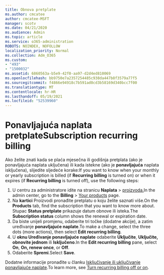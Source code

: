 ```yaml
---
title: Obnova pretplate
ms.author: cmcatee
author: cmcatee-MSFT
manager: scotv
ms.date: 04/21/2020
ms.audience: Admin
ms.topic: article
ms.service: o365-administration
ROBOTS: NOINDEX, NOFOLLOW
localization_priority: Normal
ms.collection: Adm_O365
ms.custom:
- "493"
- "1500032"
ms.assetid: 6860563a-b5e9-42f0-aa97-d2d4ed810069
ms.openlocfilehash: bb9750e7a2357254485c938da447b8f3579a77f5
ms.sourcegitcommit: f4866e94918c7b591ad0cd3b58169d340bcc7f00
ms.translationtype: MT
ms.contentlocale: hr-HR
ms.lasthandoff: 05/19/2021
ms.locfileid: "52539960"
---
```

# <a name="subscription-recurring-billing"></a><span data-ttu-id="77986-102">Ponavljajuća naplata pretplate</span><span class="sxs-lookup"><span data-stu-id="77986-102">Subscription recurring billing</span></span>

<span data-ttu-id="77986-103">Ako želite znati kada se plaća mjesečna ili  godišnja pretplata (ako je ponavljajuća naplata uključena) ili kada istekne (ako je **ponavljajuća** naplata isključena), slijedite sljedeće korake:</span><span class="sxs-lookup"><span data-stu-id="77986-103">If you want to know when your monthly or yearly subscription is billed (if **Recurring billing** is turned on) or when it expires (if **Recurring billing** is turned off), use the following steps:</span></span>
  
1. <span data-ttu-id="77986-104">U centru za administratore idite na stranicu **Naplata** \> [proizvoda.](https://go.microsoft.com/fwlink/p/?linkid=842054)</span><span class="sxs-lookup"><span data-stu-id="77986-104">In the admin center, go to the **Billing** \> [Your products](https://go.microsoft.com/fwlink/p/?linkid=842054) page.</span></span>
2. <span data-ttu-id="77986-105">Na **kartici** Proizvodi pronađite pretplatu o koju želite saznati više.</span><span class="sxs-lookup"><span data-stu-id="77986-105">On the **Products** tab, find the subscription that you want to know more about.</span></span> <span data-ttu-id="77986-106">Stupac **Status pretplate** prikazuje datum obnove ili isteka.</span><span class="sxs-lookup"><span data-stu-id="77986-106">The **Subscription status** column shows the renewal or expiration date.</span></span>
3. <span data-ttu-id="77986-107">Da biste unijeli promjenu, odaberite tri točke (dodatne akcije), a zatim uređivanje **ponavljajuće naplate**.</span><span class="sxs-lookup"><span data-stu-id="77986-107">To make a change, select the three dots (more actions), then select **Edit recurring billing**.</span></span>
4. <span data-ttu-id="77986-108">U **oknu Uređivanje ponavljajuće naplate** odaberite **Uključite**, **Uključite, obnovite jednom** ili **Isključeno**.</span><span class="sxs-lookup"><span data-stu-id="77986-108">In the **Edit recurring billing** pane, select **On**, **On, renew once**, or **Off**.</span></span>
5. <span data-ttu-id="77986-109">Odaberite **Spremi**.</span><span class="sxs-lookup"><span data-stu-id="77986-109">Select **Save**.</span></span>

<span data-ttu-id="77986-110">Dodatne informacije pronađite u članku [Isključivanje ili uključivanje ponavljajuće naplate](/microsoft-365/commerce/subscriptions/renew-your-subscription).</span><span class="sxs-lookup"><span data-stu-id="77986-110">To learn more, see [Turn recurring billing off or on](/microsoft-365/commerce/subscriptions/renew-your-subscription).</span></span>